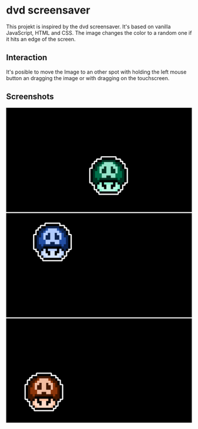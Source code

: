 # dvd screensaver
This projekt is inspired by the dvd screensaver. It's based on vanilla JavaScript, HTML and CSS. The image changes the color to a random one if it hits an edge of the screen.

## Interaction
It's posible to move the Image to an other spot with holding the left mouse button an dragging the image or with dragging on the touchscreen.

## Screenshots
![screenshot](/screenshots/1.png)
![screenshot](/screenshots/2.png)
![screenshot](/screenshots/3.png)
